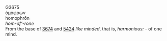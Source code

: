 <body>
  <p>G3675<br>  ὁμόφρων  <br> homophrōn  <br><i>hom-of‘-rone </i><br>From the base of <a href="g3674.htm">3674</a> and <a href="g5424.htm">5424</a>  <i>like</i> <i>minded</i>, that is, <i>harmonious:</i> - of one mind.<br></p>
 </body>